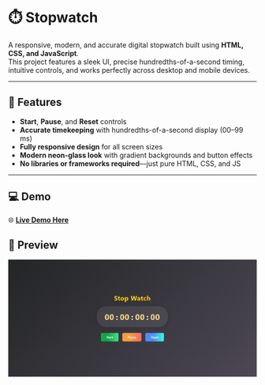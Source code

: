 # ⏱️ Stopwatch

A responsive, modern, and accurate digital stopwatch built using **HTML, CSS, and JavaScript**.  
This project features a sleek UI, precise hundredths-of-a-second timing, intuitive controls, and works perfectly across desktop and mobile devices.

---

## 🚀 Features
- **Start**, **Pause**, and **Reset** controls
- **Accurate timekeeping** with hundredths-of-a-second display (00–99 ms)
- **Fully responsive design** for all screen sizes
- **Modern neon-glass look** with gradient backgrounds and button effects
- **No libraries or frameworks required**—just pure HTML, CSS, and JS

---

## 💻 Demo

🌐 **[Live Demo Here](https://stopwatch-ourdeepak.netlify.app/)**  

## 📸 Preview
![Stopwatch Preview](preview.png)  

